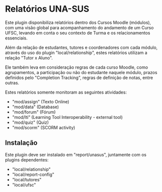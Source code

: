 Relatórios UNA-SUS
==================

Este plugin disponibiliza relatórios dentro dos Cursos Moodle (módulos),
com uma visão global para acompanhamento do andamento de um Curso UFSC,
levando em conta o seu contexto de Turma e os relacionamentos essenciais.

Além da relação de estudantes, tutores e coordenadores com cada módulo,
através do uso do plugin "local/relationship", estes
relatórios utilizam a relação "Tutor x Aluno".

Ele também leva em consideração regras de cada curso Moodle, como
agrupamentos, a participação ou não do estudante naquele módulo,
prazos definidos pelo "Completion Tracking", regras de definição de
notas, entre outras.

Estes relatórios somente monitoram as seguintes atividades:

* "mod/assign" (Texto Online)
* "mod/data" (Database)
* "mod/forum" (Fórum)
* "mod/lti" (Learning Tool Interoperability - external tool)
* "mod/quiz" (Quiz)
* "mod/scorm" (SCORM activity)


Instalação
----------

Este plugin deve ser instalado em "report/unasus", juntamente com os
plugins dependentes:

* "local/relationship"
* "local/report-config"
* "local/tutores"
* "local/ufsc"
